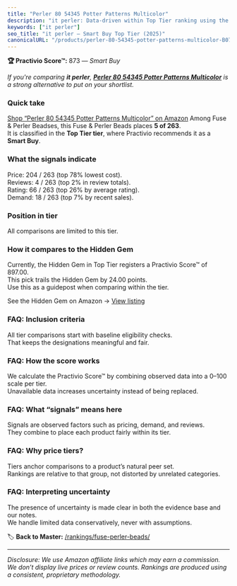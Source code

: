 ```yaml
---
title: "Perler 80 54345 Potter Patterns Multicolor"
description: "it perler: Data-driven within Top Tier ranking using the Practivio Score™. Positioned by quality, value, demand, findability, momentum."
keywords: ["it perler"]
seo_title: "it perler — Smart Buy Top Tier (2025)"
canonicalURL: "/products/perler-80-54345-potter-patterns-multicolor-B07PJNXSGH/"
---
```


**🏆 Practivio Score™:** 873 — _Smart Buy_


*If you're comparing **it perler**, **[Perler 80 54345 Potter Patterns Multicolor](https://www.amazon.com/dp/B07PJNXSGH?tag=practivio-20)** is a strong alternative to put on your shortlist.*
### Quick take
[Shop “Perler 80 54345 Potter Patterns Multicolor” on Amazon](https://www.amazon.com/dp/B07PJNXSGH?tag=practivio-20)
Among Fuse & Perler Beadses, this Fuse & Perler Beads places **5 of 263**.  
It is classified in the **Top Tier tier**, where Practivio recommends it as a **Smart Buy**.

### What the signals indicate
Price: 204 / 263 (top 78% lowest cost).  
Reviews: 4 / 263 (top 2% in review totals).  
Rating: 66 / 263 (top 26% by average rating).  
Demand: 18 / 263 (top 7% by recent sales).

### Position in tier
All comparisons are limited to this tier.

### How it compares to the Hidden Gem
Currently, the Hidden Gem in Top Tier registers a Practivio Score™ of 897.00.  
This pick trails the Hidden Gem by 24.00 points.  
Use this as a guidepost when comparing within the tier.  

See the Hidden Gem on Amazon → [View listing](https://www.amazon.com/dp/B000ZDME7Y?tag=practivio-20)

### FAQ: Inclusion criteria
All tier comparisons start with baseline eligibility checks.  
That keeps the designations meaningful and fair.

### FAQ: How the score works
We calculate the Practivio Score™ by combining observed data into a 0–100 scale per tier.  
Unavailable data increases uncertainty instead of being replaced.

### FAQ: What “signals” means here
Signals are observed factors such as pricing, demand, and reviews.  
They combine to place each product fairly within its tier.

### FAQ: Why price tiers?
Tiers anchor comparisons to a product’s natural peer set.  
Rankings are relative to that group, not distorted by unrelated categories.

### FAQ: Interpreting uncertainty
The presence of uncertainty is made clear in both the evidence base and our notes.  
We handle limited data conservatively, never with assumptions.


🏷️ **Back to Master:** [/rankings/fuse-perler-beads/](/rankings/fuse-perler-beads/)

---
_Disclosure: We use Amazon affiliate links which may earn a commission. We don’t display live prices or review counts. Rankings are produced using a consistent, proprietary methodology._
